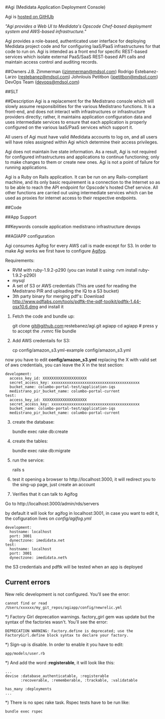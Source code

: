 #Agi  (Medidata Application Deployment Console)

Agi is [hosted on GitHUb](https://github.com/jbz/agi)

_*"Agi provides a Web UI to Medidata's Opscode Chef-based deployment system and AWS-based infrastructure."*_

Agi provides a role-based, authenticated user interface for deploying Medidata project code and for configuring IaaS/PaaS infrastructures for that code to run on.  Agi is intended as a front end for specific REST-based services which isolate external PaaS/SaaS REST-based API calls and maintain access control and auditing records.

##Owners
J.B. Zimmerman (jzimmerman@mdsol.com)
Rodrigo Estebanez-Larzo (restebanez@mdsol.com)
Johnlouis Petitbon (jpetitbon@mdsol.com)
DevOps Team (devops@mdsol.com)

##SLT


##Description
Agi is a replacement for the Medistrano console which will slowly assume responsibilities for the various Medistrano functions.  It is a front-end, and does not interact with infrastructures or infrastructure providers directly; rather, it maintains application configuration data and uses intermediate services to ensure that each application is properly configured on the various IaaS/PaaS services which support it.

All users of Agi must have valid iMedidata accounts to log on, and all users will have roles assigned within Agi which determine their access privileges.

Agi does not maintain live state information.  As a result, Agi is not required for configured infrastructures and applications to continue functioning; only to make changes to them or create new ones.  Agi is not a point of failure for running applications.

Agi is a Ruby on Rails application.  It can be run on any Rails-compliant machine, and its only basic requirement is a connection to the Internet so as to be able to reach the API endpoint for Opscode's hosted Chef service.  All other functions are carried out using intermediate services which can be used as proxies for internet access to their respective endpoints.


##Code


##App Support


##Keywords
console application medistrano infrastructure devops

##AGIAPP configuration

Agi consumes Agifog for every AWS call is made except for S3. In order to make Agi works we first have to configure [Agifog](https://github.com/restebanez/agifog).


Requirements:

* RVM with ruby-1.9.2-p290 (you can install it using: rvm install ruby-1.9.2-p290)
* mysql
* A set of S3 or AWS credentials (This are used for reading the Medistrano PIR and uploading the IQ to a S3 bucket)
* 3th party binary for merging pdf's: Download http://www.pdflabs.com/tools/pdftk-the-pdf-toolkit/pdftk-1.44-osx10.6.dmg and install it

1) Fetch the code and bundle up:

    git clone git@github.com:restebanez/agi.git agiapp
    cd agiapp # press y to accept the .rvmrc file
    bundle

2) Add AWS credentails for S3:

    cp config/amazon_s3.yml-example config/amazon_s3.yml

now you have to edit __config/amazon_s3.yml__ replacing the X with valid set of aws credentials, you can leave the X in the test section:

    development:
      access_key_id: XXXXXXXXXXXXXXXXXXXX
      secret_access_key: xxxxxxxxxxxxxxxxxxxxxxxxxxxxxxxxxxxxxxxx
      bucket_name: columbo-portal-test/application-iqs
      medistrano_pir_bucket_name: columbo-portal-current
    test:
      access_key_id: XXXXXXXXXXXXXXXXXXXX
      secret_access_key: xxxxxxxxxxxxxxxxxxxxxxxxxxxxxxxxxxxxxxxx
      bucket_name: columbo-portal-test/application-iqs
      medistrano_pir_bucket_name: columbo-portal-current


3) create the database:

    bundle exec rake db:create

4) create the tables:

    bundle exec rake db:migrate

5) run the service:

    rails s

5) test it opening a browser to http://localhost:3000, it will redirect you to the sing-up page, just create an account

6) Verifies that it can talk to Agifog

Go to http://localhost:3000/admin/rds/servers

by default it will look for agifog in localhost:3001, in case you want to edit it, the cofiguration lives on _config/agifog.yml_

    development:
      hostname: localhost
      port: 3001
      dynectzone: imedidata.net
    test:
      hostname: localhost
      port: 3001
      dynectzone: imedidata.net%

the S3 credentials and pdftk will be tested when an app is deployed

## Current errors

 New relic development is not configured. You'll see the error:

    cannot find or read /Users/xxxxxx/my_git_repos/agiapp/config/newrelic.yml

*) Factory Girl deprecation warnings. factory_girl gem was update but the syntax of the factories wasn't. You'll see the error:

    DEPRECATION WARNING: Factory.define is deprecated; use the FactoryGirl.define block syntax to declare your factory.

*) Sign-up is disable. In order to enable it you have to edit:

    app/models/user.rb

*) And add the word __:registerable__, it will look like this:

    ...
    devise :database_authenticatable, :registerable
           :recoverable, :rememberable, :trackable, :validatable

    has_many :deployments
    ...

*) There is no spec rake task. Rspec tests have to be run like:

    bundle exec rspec




